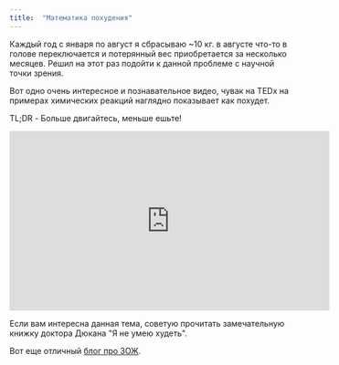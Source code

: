 ```yaml
---
title:  "Математика похудения"
---
```


Каждый год с января по август я сбрасываю ~10 кг. в августе что-то в голове переключается и потерянный вес приобретается за несколько месяцев.
Решил на этот раз подойти к данной проблеме с научной точки зрения.

Вот одно очень интересное и познавательное видео, чувак на TEDx на примерах химических реакций наглядно показывает как похудет.

TL;DR - Больше двигайтесь, меньше ешьте!

<iframe width="560" height="315" src="https://www.youtube.com/embed/vuIlsN32WaE" frameborder="0" allowfullscreen></iframe>

Если вам интересна данная тема, советую прочитать замечательную книжку доктора Дюкана "Я не умею худеть".

Вот еще отличный [блог про ЗОЖ](http://www.zozhnik.ru/).
